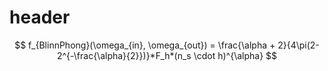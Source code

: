 # header

$$ f_{BlinnPhong}(\omega_{in}, \omega_{out}) = \frac{\alpha + 2}{4\pi(2-2^{-\frac{\alpha}{2}})}*F_h*(n_s \cdot h)^{\alpha} $$
